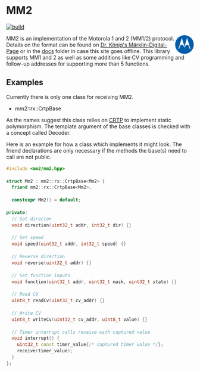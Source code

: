 # MM2

[![build](https://github.com/ZIMO-Elektronik/MM2/actions/workflows/build.yml/badge.svg)](https://github.com/ZIMO-Elektronik/MM2/actions/workflows/build.yml)

<img src="data/images/logo.png" width="10%" align="right">

MM2 is an implementation of the Motorola 1 and 2 (MM1/2) protocol. Details on the format can be found on [Dr. König's Märklin-Digital-Page](http://www.drkoenig.de/digital/digital.htm) or in the [docs](/docs) folder in case this site goes offline. This library supports MM1 and 2 as well as some additions like CV programming and follow-up addresses for supporting more than 5 functions.

## Examples
Currently there is only one class for receiving MM2.
- mm2::rx::CrtpBase

As the names suggest this class relies on [CRTP](https://en.wikipedia.org/wiki/Curiously_recurring_template_pattern) to implement static polymorphism. The template argument of the base classes is checked with a concept called Decoder.

Here is an example for how a class which implements it might look. The friend declarations are only necessary if the methods the base(s) need to call are not public.
```cpp
#include <mm2/mm2.hpp>

struct Mm2 : mm2::rx::CrtpBase<Mm2> {
  friend mm2::rx::CrtpBase<Mm2>;

  constexpr Mm2() = default;

private:
  // Set directon
  void direction(uint32_t addr, int32_t dir) {}

  // Set speed
  void speed(uint32_t addr, int32_t speed) {}

  // Reverse direction
  void reverse(uint32_t addr) {}

  // Set function inputs
  void function(uint32_t addr, uint32_t mask, uint32_t state) {}

  // Read CV
  uint8_t readCv(uint32_t cv_addr) {}

  // Write CV
  uint8_t writeCv(uint32_t cv_addr, uint8_t value) {}

  // Timer interrupt calls receive with captured value
  void interrupt() {
    uint32_t const timer_value{/* captured timer value */};
    receive(timer_value);
  }
};
```